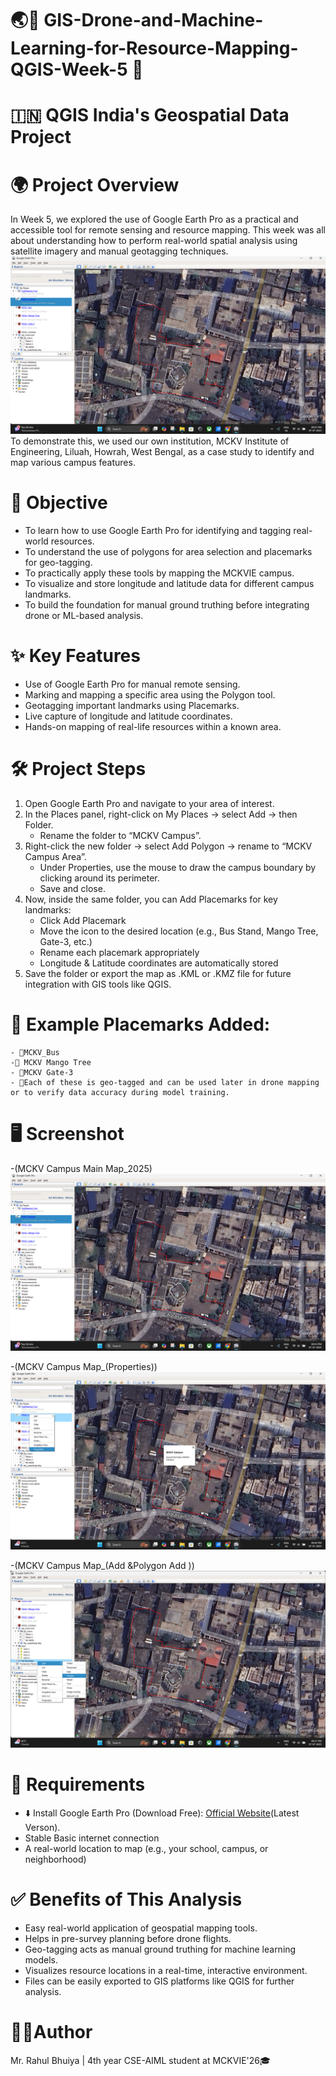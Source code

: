 # 🌏📗 GIS-Drone-and-Machine-Learning-for-Resource-Mapping-QGIS-Week-5 🗾
# 🇮🇳 QGIS India's Geospatial Data Project

# 🌍 Project Overview
In Week 5, we explored the use of Google Earth Pro as a practical and accessible tool for remote sensing and resource mapping. This week was all about understanding how to perform real-world spatial analysis using satellite imagery and manual geotagging techniques.
![MCKV Campus Main Map_2025](https://github.com/RBhuiya/GIS-Drone-and-Machine-Learning-for-Resource-Mapping-QGIS-Week-5/blob/db99c0b0332196cdbf29a3134abba161a5995c2e/Screenshot/MCKV%20Campus%20Main%20Map_2025.png)
To demonstrate this, we used our own institution, MCKV Institute of Engineering, Liluah, Howrah, West Bengal, as a case study to identify and map various campus features.

# 🎯 Objective
- To learn how to use Google Earth Pro for identifying and tagging real-world resources.
- To understand the use of polygons for area selection and placemarks for geo-tagging.
- To practically apply these tools by mapping the MCKVIE campus.
- To visualize and store longitude and latitude data for different campus landmarks.
- To build the foundation for manual ground truthing before integrating drone or ML-based analysis.

# ✨ Key Features
- Use of Google Earth Pro for manual remote sensing.
- Marking and mapping a specific area using the Polygon tool.
- Geotagging important landmarks using Placemarks.
- Live capture of longitude and latitude coordinates.
- Hands-on mapping of real-life resources within a known area.

# 🛠️ Project Steps
1. Open Google Earth Pro and navigate to your area of interest.
2. In the Places panel, right-click on My Places → select Add → then Folder.
    - Rename the folder to “MCKV Campus”.
3. Right-click the new folder → select Add Polygon → rename to “MCKV Campus Area”.
    - Under Properties, use the mouse to draw the campus boundary by clicking around its perimeter.
    - Save and close.
4. Now, inside the same folder, you can Add Placemarks for key landmarks:
    - Click Add Placemark
    - Move the icon to the desired location (e.g., Bus Stand, Mango Tree, Gate-3, etc.)
    - Rename each placemark appropriately
    - Longitude & Latitude coordinates are automatically stored
5. Save the folder or export the map as .KML or .KMZ file for future integration with GIS tools like QGIS.

# 📍 Example Placemarks Added:
    - 📌MCKV_Bus
    -📌 MCKV Mango Tree
    - 📌MCKV Gate-3
    - 📌Each of these is geo-tagged and can be used later in drone mapping or to verify data accuracy during model training.

# 🖥️ Screenshot
-(MCKV Campus Main Map_2025)
![MCKV Campus Main Map_2025](https://github.com/RBhuiya/GIS-Drone-and-Machine-Learning-for-Resource-Mapping-QGIS-Week-5/blob/db99c0b0332196cdbf29a3134abba161a5995c2e/Screenshot/MCKV%20Campus%20Main%20Map_2025.png)

-(MCKV Campus Map_(Properties))
![MCKV Campus Map_(Properties)](https://github.com/RBhuiya/GIS-Drone-and-Machine-Learning-for-Resource-Mapping-QGIS-Week-5/blob/db99c0b0332196cdbf29a3134abba161a5995c2e/Screenshot/MCKV%20Campus%20Map_(Properties).png)

-(MCKV Campus Map_(Add &Polygon Add ))
![MCKV Campus Map_(Add &Polygon Add )](https://github.com/RBhuiya/GIS-Drone-and-Machine-Learning-for-Resource-Mapping-QGIS-Week-5/blob/db99c0b0332196cdbf29a3134abba161a5995c2e/Screenshot/MCKV%20Campus%20Map_(Add%20%26Polygon%20Add%20).png)

# 📝 Requirements
- ⬇️ Install Google Earth Pro (Download Free): [Official Website](https://www.google.com/intl/en_in/earth/about/versions/#download-pro)(Latest Verson).
- Stable Basic internet connection
- A real-world location to map (e.g., your school, campus, or neighborhood)

# ✅ Benefits of This Analysis
- Easy real-world application of geospatial mapping tools.
- Helps in pre-survey planning before drone flights.
- Geo-tagging acts as manual ground truthing for machine learning models.
- Visualizes resource locations in a real-time, interactive environment.
- Files can be easily exported to GIS platforms like QGIS for further analysis.

# 👨‍💼Author
Mr. Rahul Bhuiya | 4th year CSE-AIML student at MCKVIE'26🎓








